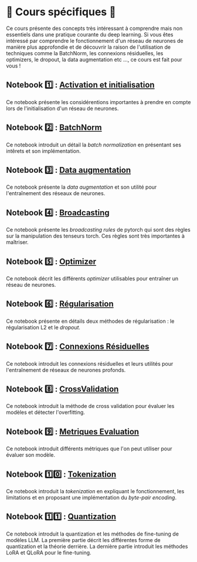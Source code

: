# 🌟 Cours spécifiques 🌟
Ce cours présente des concepts très intéressant à comprendre mais non essentiels dans une pratique courante du deep learning. Si vous êtes intéressé par comprendre le fonctionnement d'un réseau de neurones de manière plus approfondie et de découvrir la raison de l'utilisation de techniques comme la BatchNorm, les connexions résiduelles, les optimizers, le dropout, la data augmentation etc ..., ce cours est fait pour vous !

## Notebook 1️⃣ : [Activation et initialisation](01_ActivationEtInitialisation.ipynb)
Ce notebook présente les considérentions importantes à prendre en compte lors de l'initialisation d'un réseau de neurones.

## Notebook 2️⃣ : [BatchNorm](02_BatchNorm.ipynb)
Ce notebook introduit un détail la *batch normalization* en présentant ses intêrets et son implémentation.

## Notebook 3️⃣ : [Data augmentation](03_DataAugmentation.ipynb)
Ce notebook présente la *data augmentation* et son utilité pour l'entraînement des réseaux de neurones.

## Notebook 4️⃣ : [Broadcasting](04_Broadcasting.ipynb)
Ce notebook présente les *broadcasting rules* de pytorch qui sont des règles sur la manipulation des tenseurs torch. Ces règles sont très importantes à maîtriser.

## Notebook 5️⃣ : [Optimizer](05_Optimizer.ipynb)
Ce notebook décrit les différents *optimizer* utilisables pour entraîner un réseau de neurones.

## Notebook 6️⃣ : [Régularisation](06_Regularisation.ipynb)
Ce notebook présente en détails deux méthodes de régularisation : le régularisation L2 et le *dropout.*

## Notebook 7️⃣ : [Connexions Résiduelles](07_ConnexionsResiduelles.ipynb)
Ce notebook introduit les connexions résiduelles et leurs utilités pour l'entraînement de réseaux de neurones profonds.

## Notebook 8️⃣ : [CrossValidation](08_CrossValidation.ipynb)
Ce notebook introduit la méthode de cross validation pour évaluer les modèles et détecter l'overfitting.

## Notebook 9️⃣ : [Metriques Evaluation](09_MetriquesEvaluation.ipynb)
Ce notebook introduit différents métriques que l'on peut utiliser pour évaluer son modèle.

## Notebook 1️⃣0️⃣ : [Tokenization](10_Tokenization.ipynb)
Ce notebook introduit la *tokenization* en expliquant le fonctionnement, les limitations et en proposant une implémentation du *byte-pair encoding*.

## Notebook 1️⃣1️⃣ : [Quantization](11_Quantization.ipynb)
Ce notebook introduit la quantization et les méthodes de fine-tuning de modèles LLM. La première partie décrit les différentes forme de quantization et la théorie derrière. La dernière partie introduit les méthodes LoRA et QLoRA pour le fine-tuning.